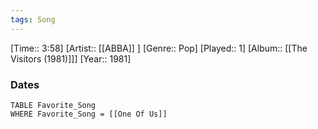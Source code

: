 ```yaml
---
tags: Song  
---
```

[Time:: 3:58]
[Artist:: [[ABBA]] ]
[Genre:: Pop]
[Played:: 1]
[Album:: [[The Visitors (1981)]]]
[Year:: 1981]
### Dates
````dataview
TABLE Favorite_Song
WHERE Favorite_Song = [[One Of Us]]
````